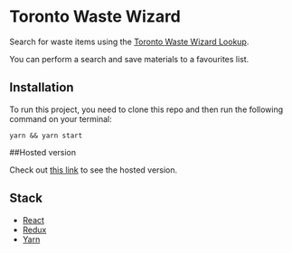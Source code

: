 # Toronto Waste Wizard

Search for waste items using the [Toronto Waste Wizard Lookup](https://www.toronto.ca/city-government/data-research-maps/open-data/open-data-catalogue/#5ed40494-a290-7807-d5da-09ab6a56fca2).

You can perform a search and save materials to a favourites list.

## Installation

To run this project, you need to clone this repo and then run the following command on your terminal: 

```
yarn && yarn start
```

##Hosted version

Check out [this link](https://www.toronto.ca/city-government/data-research-maps/open-data/open-data-catalogue/#5ed40494-a290-7807-d5da-09ab6a56fca2) to see the hosted version.

## Stack

* [React](https://reactjs.org/)
* [Redux](https://redux.js.org/)
* [Yarn](https://yarnpkg.com/en/)